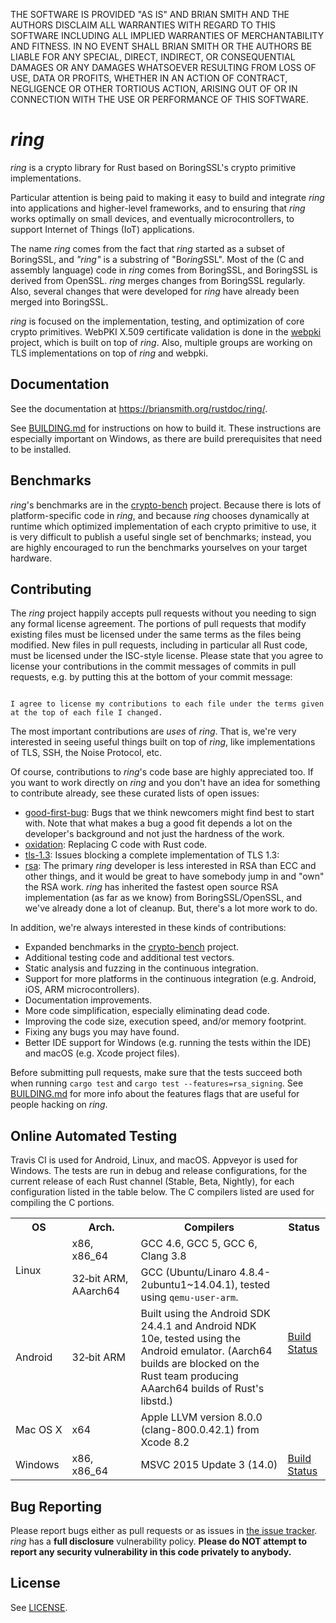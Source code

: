 THE SOFTWARE IS PROVIDED "AS IS" AND BRIAN SMITH AND THE AUTHORS DISCLAIM
ALL WARRANTIES WITH REGARD TO THIS SOFTWARE INCLUDING ALL IMPLIED WARRANTIES
OF MERCHANTABILITY AND FITNESS. IN NO EVENT SHALL BRIAN SMITH OR THE AUTHORS
BE LIABLE FOR ANY SPECIAL, DIRECT, INDIRECT, OR CONSEQUENTIAL DAMAGES OR ANY
DAMAGES WHATSOEVER RESULTING FROM LOSS OF USE, DATA OR PROFITS, WHETHER IN
AN ACTION OF CONTRACT, NEGLIGENCE OR OTHER TORTIOUS ACTION, ARISING OUT OF
OR IN CONNECTION WITH THE USE OR PERFORMANCE OF THIS SOFTWARE.



*ring*
======

*ring* is a crypto library for Rust based on BoringSSL's crypto primitive
implementations.

Particular attention is being paid to making it easy to build and integrate
*ring* into applications and higher-level frameworks, and to ensuring that
*ring* works optimally on small devices, and eventually microcontrollers, to
support Internet of Things (IoT) applications.

The name *ring* comes from the fact that *ring* started as a subset of
BoringSSL, and *"ring"* is a substring of "Bo*ring*SSL". Most of the (C and
assembly language) code in *ring* comes from BoringSSL, and BoringSSL is
derived from OpenSSL. *ring* merges changes from BoringSSL regularly. Also,
several changes that were developed for *ring* have already been merged into
BoringSSL.

*ring* is focused on the implementation, testing, and optimization of core
crypto primitives. WebPKI X.509 certificate validation is done in the
[webpki](https://github.com/briansmith/webpki) project, which is built on top
of *ring*. Also, multiple groups are working on TLS implementations on top of
*ring* and webpki.




Documentation
-------------

See the documentation at
https://briansmith.org/rustdoc/ring/.

See [BUILDING.md](BUILDING.md#building-the-rust-library) for instructions on
how to build it. These instructions are especially important on Windows, as
there are build prerequisites that need to be installed.



Benchmarks
----------

*ring*'s benchmarks are in the
[crypto-bench](https://github.com/briansmith/crypto-bench) project. Because
there is lots of platform-specific code in *ring*, and because *ring* chooses
dynamically at runtime which optimized implementation of each crypto primitive
to use, it is very difficult to publish a useful single set of benchmarks;
instead, you are highly encouraged to run the benchmarks yourselves on your
target hardware.




Contributing
------------

The *ring* project happily accepts pull requests without you needing to sign
any formal license agreement. The portions of pull requests that modify
existing files must be licensed under the same terms as the files being
modified. New files in pull requests, including in particular all Rust code,
must be licensed under the ISC-style license. Please state that you agree to
license your contributions in the commit messages of commits in pull requests,
e.g. by putting this at the bottom of your commit message:

```

I agree to license my contributions to each file under the terms given
at the top of each file I changed.
```

The most important contributions are *uses* of *ring*. That is, we're very
interested in seeing useful things built on top of *ring*, like implementations
of TLS, SSH, the Noise Protocol, etc.

Of course, contributions to *ring*'s code base are highly appreciated too. If
you want to work directly on *ring* and you don't have an idea for something to
contribute already, see these curated lists of open issues:

* [good-first-bug](https://github.com/briansmith/ring/labels/good-first-bug):
  Bugs that we think newcomers might find best to start with. Note that what
  makes a bug a good fit depends a lot on the developer's background and not
  just the hardness of the work.
* [oxidation](https://github.com/briansmith/ring/projects/1): Replacing
  C code with Rust code.
* [tls-1.3](https://github.com/briansmith/ring/projects/2): Issues blocking
  a complete implementation of TLS 1.3:
* [rsa](https://github.com/briansmith/ring/labels/rsa): The primary *ring*
  developer is less interested in RSA than ECC and other things, and it would
  be great to have somebody jump in and "own" the RSA work. *ring* has
  inherited the fastest open source RSA implementation (as far as we know)
  from BoringSSL/OpenSSL, and we've already done a lot of cleanup. But, there's
  a lot more work to do.

In addition, we're always interested in these kinds of contributions:

* Expanded benchmarks in the
  [crypto-bench](https://github.com/briansmith/crypto-bench) project.
* Additional testing code and additional test vectors.
* Static analysis and fuzzing in the continuous integration.
* Support for more platforms in the continuous integration (e.g. Android, iOS,
  ARM microcontrollers).
* Documentation improvements.
* More code simplification, especially eliminating dead code.
* Improving the code size, execution speed, and/or memory footprint.
* Fixing any bugs you may have found.
* Better IDE support for Windows (e.g. running the tests within the IDE) and
  macOS (e.g. Xcode project files).

Before submitting pull requests, make sure that the tests succeed both when
running `cargo test` and `cargo test --features=rsa_signing`. See
[BUILDING.md](BUILDING.md) for more info about the features flags that are
useful for people hacking on *ring*.



Online Automated Testing
------------------------

Travis CI is used for Android, Linux, and macOS. Appveyor is used for Windows.
The tests are run in debug and release configurations, for the current release
of each Rust channel (Stable, Beta, Nightly), for each configuration listed in
the table below. The C compilers listed are used for compiling the C portions.

<table>
<tr><th>OS</th><th>Arch.</th><th>Compilers</th><th>Status</th>
<tr><td rowspan=2>Linux</td>
    <td>x86, x86_64</td>
    <td>GCC 4.6, GCC 5, GCC 6, Clang 3.8</td>
    <td rowspan=4><a href=https://travis-ci.org/briansmith/ring/branches>Build Status</a></td>
</tr>
<tr><td>32&#8209;bit&nbsp;ARM, AAarch64</td>
    <td>GCC (Ubuntu/Linaro 4.8.4-2ubuntu1~14.04.1), tested using
        <code>qemu-user-arm</code>.</td>
</tr>
<tr><td>Android</td>
    <td>32&#8209;bit&nbsp;ARM</td>
    <td>Built using the Android SDK 24.4.1 and Android NDK 10e, tested using
        the Android emulator. (Aarch64 builds are blocked on the Rust team
        producing AAarch64 builds of Rust's libstd.)</td>
</tr>
<tr><td>Mac&nbsp;OS&nbsp;X</td>
    <td>x64</td>
    <td>Apple LLVM version 8.0.0 (clang-800.0.42.1) from Xcode 8.2</td>
</tr>
<tr><td>Windows</td>
    <td>x86, x86_64</td>
    <td>MSVC 2015 Update 3 (14.0)</td>
    <td><a href=https://ci.appveyor.com/project/briansmith/ring/branch/master>Build Status</a></td>
</tr>
</table>



Bug Reporting
-------------

Please report bugs either as pull requests or as issues in [the issue
tracker](https://github.com/briansmith/ring/issues). *ring* has a
**full disclosure** vulnerability policy. **Please do NOT attempt to report
any security vulnerability in this code privately to anybody.**



License
-------

See [LICENSE](LICENSE).
